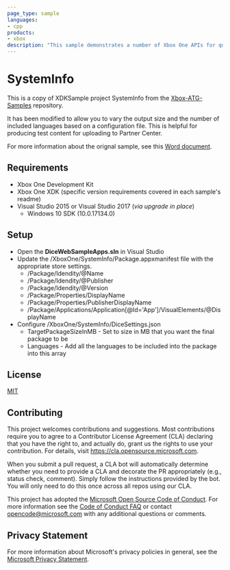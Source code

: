 ```yaml
---
page_type: sample
languages:
- cpp
products:
- xbox
description: "This sample demonstrates a number of Xbox One APIs for querying system information and hardware capabilities."
---
```


# SystemInfo

This is a copy of XDKSample project SystemInfo from the [Xbox-ATG-Samples](https://github.com/microsoft/Xbox-ATG-Samples/blob/master/XDKSamples/System/SystemInfo) repository.

It has been modified to allow you to vary the output size and the number of included languages based on a configuration file. This is helpful for producing test content for uploading to Partner Center.

For more information about the orignal sample, see this [Word document](https://github.com/microsoft/Xbox-ATG-Samples/blob/master/XDKSamples/System/SystemInfo/Readme.docx).

## Requirements
* Xbox One Development Kit
* Xbox One XDK (specific version requirements covered in each sample's readme)
* Visual Studio 2015 or Visual Studio 2017 (_via upgrade in place_)
  * Windows 10 SDK (10.0.17134.0)

## Setup

- Open the **DiceWebSampleApps.sln** in Visual Studio
- Update the /XboxOne/SystemInfo/Package.appxmanifest file with the appropriate store settings.
  - /Package/Idendity/@Name
  - /Package/Idendity/@Publisher
  - /Package/Idendity/@Version
  - /Package/Properties/DisplayName
  - /Package/Properties/PublisherDisplayName
  - /Package/Applications/Application[@Id='App']/VisualElements/@DisplayName
- Configure /XboxOne/SystemInfo/DiceSettings.json
  - TargetPackageSizeInMB - Set to size in MB that you want the final package to be
  - Languages - Add all the languages to be included into the package into this array

## License

[MIT](../../LICENSE)

## Contributing

This project welcomes contributions and suggestions.  Most contributions require you to agree to a
Contributor License Agreement (CLA) declaring that you have the right to, and actually do, grant us
the rights to use your contribution. For details, visit https://cla.opensource.microsoft.com.

When you submit a pull request, a CLA bot will automatically determine whether you need to provide
a CLA and decorate the PR appropriately (e.g., status check, comment). Simply follow the instructions
provided by the bot. You will only need to do this once across all repos using our CLA.

This project has adopted the [Microsoft Open Source Code of Conduct](https://opensource.microsoft.com/codeofconduct/).
For more information see the [Code of Conduct FAQ](https://opensource.microsoft.com/codeofconduct/faq/) or
contact [opencode@microsoft.com](mailto:opencode@microsoft.com) with any additional questions or comments.

## Privacy Statement

For more information about Microsoft's privacy policies in general, see the [Microsoft Privacy Statement](https://privacy.microsoft.com/en-us/privacystatement/).